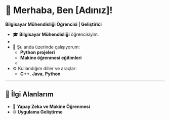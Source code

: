 # 👋 Merhaba, Ben [Adınız]!

**Bilgisayar Mühendisliği Öğrencisi | Geliştirici**

- 🎓 **Bilgisayar Mühendisliği** öğrencisiyim.
- 
- 🌱 Şu anda üzerinde çalışıyorum:  
  - **Python projeleri**  
  - **Makine öğrenmesi eğitimleri**
  - 
- ⚙️ Kullandığım diller ve araçlar:  
  - **C++**, **Java**, **Python**

---

## 🌟 İlgi Alanlarım

- 🧠 **Yapay Zeka ve Makine Öğrenmesi**  
- 🌐 **Uygulama Geliştirme**  
